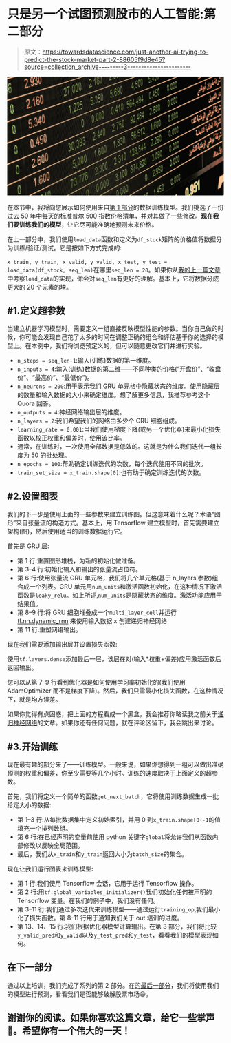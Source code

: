 # 只是另一个试图预测股市的人工智能:第二部分

> 原文：<https://towardsdatascience.com/just-another-ai-trying-to-predict-the-stock-market-part-2-88605f9d8e45?source=collection_archive---------3----------------------->

![](img/9276ed13ddfd3e6b33005de5877ea239.png)

在本节中，我将向您展示如何使用来自[第 1 部分](/just-another-ai-trying-to-predict-the-stock-market-part-1-d0663673a30e)的数据训练模型。我们挑选了一份过去 50 年中每天的标准普尔 500 指数价格清单，并对其做了一些修改。**现在我们要训练我们的模型**，让它尽可能准确地预测未来价格。

在上一部分中，我们使用`load_data`函数和定义为`df_stock`矩阵的价格值将数据分为训练/验证/测试。它是按如下方式完成的:

`x_train, y_train, x_valid, y_valid, x_test, y_test = load_data(df_stock, seq_len)`在哪里`seq_len = 20`。如果你从[我的上一篇文章](/just-another-ai-trying-to-predict-the-stock-market-part-1-d0663673a30e)中考察`load_data`的实现，你会对`seq_len`有更好的理解。基本上，它将数据分成更大的 20 个元素的块。

## #1.定义超参数

当建立机器学习模型时，需要定义一组直接反映模型性能的参数。当你自己做的时候，你可能会发现自己花了太多的时间在调整正确的组合和评估基于你的选择的模型上。在本例中，我们将浏览预定义的，但可以随意更改它们并进行实验。

*   `n_steps = seq_len-1`:输入(训练)数据的第一维度。
*   `n_inputs = 4`:输入(训练)数据的第二维——不同种类的价格(“开盘价”、“收盘价”、“最高价”、“最低价”)。
*   `n_neurons = 200`:用于表示我们 GRU 单元格中隐藏状态的维度。使用隐藏层的数量和输入数据的大小来确定维度。想了解更多信息，我推荐参考这个 Quora 回答。
*   `n_outputs = 4`:神经网络输出层的维度。
*   `n_layers = 2`:我们希望我们的网络由多少个 GRU 细胞组成。
*   `learning_rate = 0.001`:当我们使用梯度下降(或另一个优化器)来最小化损失函数以校正权重和偏差时，使用该比率。
*   通常，在训练时，一次使用全部数据是低效的。这就是为什么我们迭代一组长度为 50 的批处理。
*   `n_epochs = 100`:帮助确定训练迭代的次数，每个迭代使用不同的批次。
*   `train_set_size = x_train.shape[0]`:也有助于确定训练迭代的次数。

## #2.设置图表

我们的下一步是使用上面的一些参数来建立训练图。但这意味着什么呢？术语“图形”来自张量流的构造方式。基本上，用 Tensorflow 建立模型时，首先需要建立架构(图)，然后使用适当的训练数据运行它。

首先是 GRU 层:

*   第 1 行:重置图形堆栈，为新的初始化做准备。
*   第 3–4 行:初始化输入和输出的张量流占位符。
*   第 6 行:使用张量流 GRU 单元格，我们将几个单元格(基于 n_layers 参数)组合成一个列表。GRU 单元用`num_units`和激活函数初始化，在这种情况下激活函数是`leaky_relu`。如上所述,`num_units`是隐藏状态的维度。[激活功能](/activation-functions-neural-networks-1cbd9f8d91d6)应用于结果值。
*   第 8–9 行:将 GRU 细胞堆叠成一个`multi_layer_cell`并运行 [tf.nn.dynamic_rnn](https://www.tensorflow.org/api_docs/python/tf/nn/dynamic_rnn) 来使用输入数据 x 创建递归神经网络
*   第 11 行:重塑网络输出。

现在我们需要添加输出层并设置损失函数:

使用`tf.layers.dense`添加最后一层，该层在对(输入*权重+偏差)应用激活函数后返回输出。

您可以从第 7–9 行看到优化器是如何使用学习率初始化的(我们使用 AdamOptimizer 而不是梯度下降)。然后，我们只需最小化损失函数，在这种情况下，就是均方误差。

如果你觉得有点困惑，把上面的方程看成一个黑盒，我会推荐你略读我之前关于[递归神经网络](/learn-how-recurrent-neural-networks-work-84e975feaaf7)的文章。如果你还有任何问题，就在评论区留下，我会跳出来讨论。

## #3.开始训练

现在最有趣的部分来了——训练模型。一般来说，如果你想得到一组可以做出准确预测的权重和偏差，你至少需要等几个小时。训练的速度取决于上面定义的超参数。

首先，我们将定义一个简单的函数`get_next_batch`，它将使用训练数据生成一批给定大小的数据:

*   第 1–3 行:从每批数据集中定义初始索引，并用 0 到`x_train.shape[0]-1`的值填充一个排列数组。
*   第 6 行:在已经声明的变量前使用 python 关键字`global`将允许我们从函数内部修改以反映全局范围。
*   最后，我们从`x_train`和`y_train`返回大小为`batch_size`的集合。

现在让我们运行图表来训练模型:

*   第 1 行:我们使用 Tensorflow 会话，它用于运行 Tensorflow 操作。
*   第 2 行:用`tf.global_variables_initializer()`我们初始化任何被声明的 Tensorflow 变量。在我们的例子中，我们没有任何。
*   第 3–11 行:我们通过多次迭代来训练模型——通过运行`training_op`,我们最小化了损失函数。第 8-11 行用于通知我们关于 out 培训的进度。
*   第 13、14、15 行:我们根据优化器模型计算输出。在第 3 部分，我们将比较`y_valid_pred`和`y_valid`以及`y_test_pred`和`y_test`，看看我们的模型表现如何。

## 在下一部分

通过以上培训，我们完成了系列的第 2 部分。在[的最后一部分](https://medium.com/p/ee2d419e00c3/edit)，我们将使用我们的模型进行预测，看看我们是否能够破解股票市场😄。

## 谢谢你的阅读。如果你喜欢这篇文章，给它一些掌声👏。希望你有一个伟大的一天！